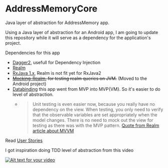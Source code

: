 # AddressMemoryCore
Java layer of abstraction for AddressMemory app.

Using a Java layer of abstraction for an Android app, I am going to update this repository while it will serve as a dependency for the application's project. 

Dependencies for this app
  * [Dagger2](https://google.github.io/dagger/), usefull for Dependency Injection
  * [Realm](https://realm.io/docs/java/latest/)
  * [RxJava 1.x](https://github.com/ReactiveX/RxJava), Realm is not fit yet for RxJava2
  * ~~[Mocking-Realm](https://github.com/juanmendez/Mocking-Realm/), for testing realm queries on JVM.~~ (Moved to the Android project)
  * [Databinding](https://developer.android.com/topic/libraries/data-binding/index.html) this app went from MVP into MVP{VM}. So it's easier to do level of abstraction.
    * > Unit testing is even easier now, because you really have no dependency on the view. When testing, you only need to verify that the observable variables are set appropriately when the model changes. There is no need to mock out the view for testing as there was with the MVP pattern. [Quote from Realm article about MVVM](>)

Read [User Stories](https://github.com/juanmendez/MapMemoryCore/wiki/User-Stories)

I got inspiration doing TDD level of abstraction from this video

[![Alt text for your video](https://img.youtube.com/vi/RLo6hs1uDLA/0.jpg)](http://www.youtube.com/watch?v=RLo6hs1uDLA)
